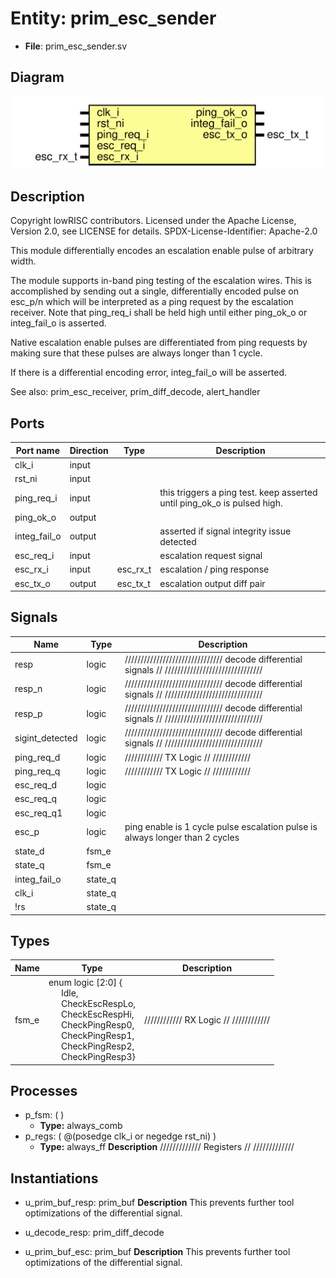 # Entity: prim_esc_sender

- **File**: prim_esc_sender.sv
## Diagram

![Diagram](prim_esc_sender.svg "Diagram")
## Description

 Copyright lowRISC contributors.
 Licensed under the Apache License, Version 2.0, see LICENSE for details.
 SPDX-License-Identifier: Apache-2.0

 This module differentially encodes an escalation enable pulse
 of arbitrary width.

 The module supports in-band ping testing of the escalation
 wires. This is accomplished by sending out a single, differentially
 encoded pulse on esc_p/n which will be interpreted as a ping
 request by the escalation receiver. Note that ping_req_i shall
 be held high until either ping_ok_o or integ_fail_o is asserted.

 Native escalation enable pulses are differentiated from ping
 requests by making sure that these pulses are always longer than 1 cycle.

 If there is a differential encoding error, integ_fail_o
 will be asserted.

 See also: prim_esc_receiver, prim_diff_decode, alert_handler

## Ports

| Port name    | Direction | Type     | Description                                                               |
| ------------ | --------- | -------- | ------------------------------------------------------------------------- |
| clk_i        | input     |          |                                                                           |
| rst_ni       | input     |          |                                                                           |
| ping_req_i   | input     |          |  this triggers a ping test. keep asserted until ping_ok_o is pulsed high. |
| ping_ok_o    | output    |          |                                                                           |
| integ_fail_o | output    |          |  asserted if signal integrity issue detected                              |
| esc_req_i    | input     |          |  escalation request signal                                                |
| esc_rx_i     | input     | esc_rx_t |  escalation / ping response                                               |
| esc_tx_o     | output    | esc_tx_t |  escalation output diff pair                                              |
## Signals

| Name            | Type    | Description                                                                                      |
| --------------- | ------- | ------------------------------------------------------------------------------------------------ |
| resp            | logic   | ///////////////////////////////  decode differential signals // ///////////////////////////////  |
| resp_n          | logic   | ///////////////////////////////  decode differential signals // ///////////////////////////////  |
| resp_p          | logic   | ///////////////////////////////  decode differential signals // ///////////////////////////////  |
| sigint_detected | logic   | ///////////////////////////////  decode differential signals // ///////////////////////////////  |
| ping_req_d      | logic   | ////////////  TX Logic // ////////////                                                           |
| ping_req_q      | logic   | ////////////  TX Logic // ////////////                                                           |
| esc_req_d       | logic   |                                                                                                  |
| esc_req_q       | logic   |                                                                                                  |
| esc_req_q1      | logic   |                                                                                                  |
| esc_p           | logic   |  ping enable is 1 cycle pulse  escalation pulse is always longer than 2 cycles                   |
| state_d         | fsm_e   |                                                                                                  |
| state_q         | fsm_e   |                                                                                                  |
| integ_fail_o    | state_q |                                                                                                  |
| clk_i           | state_q |                                                                                                  |
| !rs             | state_q |                                                                                                  |
## Types

| Name  | Type                                                                                                                                                                                                                                                                                                                                                                                    | Description                             |
| ----- | --------------------------------------------------------------------------------------------------------------------------------------------------------------------------------------------------------------------------------------------------------------------------------------------------------------------------------------------------------------------------------------- | --------------------------------------- |
| fsm_e | enum logic [2:0] {<br><span style="padding-left:20px">Idle,<br><span style="padding-left:20px"> CheckEscRespLo,<br><span style="padding-left:20px"> CheckEscRespHi,<br><span style="padding-left:20px">     CheckPingResp0,<br><span style="padding-left:20px"> CheckPingResp1,<br><span style="padding-left:20px"> CheckPingResp2,<br><span style="padding-left:20px"> CheckPingResp3} | ////////////  RX Logic // ////////////  |
## Processes
- p_fsm: (  )
  - **Type:** always_comb
- p_regs: ( @(posedge clk_i or negedge rst_ni) )
  - **Type:** always_ff
**Description**
/////////////  Registers // ///////////// 
## Instantiations

- u_prim_buf_resp: prim_buf
**Description**
 This prevents further tool optimizations of the differential signal.

- u_decode_resp: prim_diff_decode
- u_prim_buf_esc: prim_buf
**Description**
 This prevents further tool optimizations of the differential signal.

